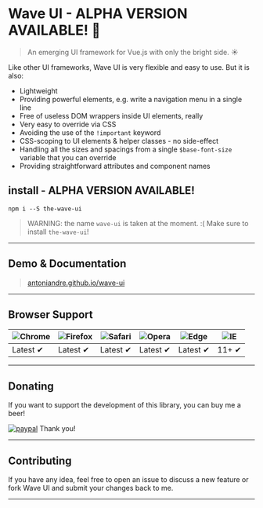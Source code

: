 # Wave UI - ALPHA VERSION AVAILABLE! :tada:

<!-- [![Latest Version on NPM](https://img.shields.io/npm/v/the-wave-ui.svg)](https://npmjs.com/package/the-wave-ui)
[![Software License](https://img.shields.io/badge/license-MIT-brightgreen.svg)](LICENSE.md)
[![npm](https://img.shields.io/npm/dt/the-wave-ui.svg)](https://www.npmjs.com/package/the-wave-ui) -->
<!-- [![npm](https://img.shields.io/npm/dw/the-wave-ui.svg)](https://www.npmjs.com/package/the-wave-ui) -->

> An emerging UI framework for Vue.js with only the bright side. :sunny:

Like other UI frameworks, Wave UI is very flexible and easy to use. But it is also:

- Lightweight
- Providing powerful elements, e.g. write a navigation menu in a single line
- Free of useless DOM wrappers inside UI elements, really
- Very easy to override via CSS
- Avoiding the use of the `!important` keyword
- CSS-scoping to UI elements &amp; helper classes - no side-effect
- Handling all the sizes and spacings from a single `$base-font-size` variable that you can override
- Providing straightforward attributes and component names


## install - ALPHA VERSION AVAILABLE!
    npm i --S the-wave-ui

> WARNING: the name `wave-ui` is taken at the moment. :( Make sure to install `the-wave-ui`!

___

## Demo & Documentation
> [antoniandre.github.io/wave-ui](https://antoniandre.github.io/wave-ui)

___

## Browser Support
![Chrome](https://raw.github.com/alrra/browser-logos/master/src/chrome/chrome_48x48.png) | ![Firefox](https://raw.github.com/alrra/browser-logos/master/src/firefox/firefox_48x48.png) | ![Safari](https://raw.github.com/alrra/browser-logos/master/src/safari/safari_48x48.png) | ![Opera](https://raw.github.com/alrra/browser-logos/master/src/opera/opera_48x48.png) | ![Edge](https://raw.github.com/alrra/browser-logos/master/src/edge/edge_48x48.png) | ![IE](https://raw.github.com/alrra/browser-logos/master/src/archive/internet-explorer_9-11/internet-explorer_9-11_48x48.png) |
--- | --- | --- | --- | --- | --- |
Latest ✔ | Latest ✔ | Latest ✔ | Latest ✔ | Latest ✔ | 11+ ✔ |

___

## Donating

If you want to support the development of this library, you can buy me a beer!

[![paypal](https://www.paypalobjects.com/en_AU/i/btn/btn_donateCC_LG.gif)](https://www.paypal.me/antoniandre1)
Thank you!

___

## Contributing

If you have any idea, feel free to open an issue to discuss a new feature or fork Wave UI and submit your changes back to me.

___

<!-- ## Release Notes

[antoniandre.github.io/wave-ui/#release-notes](https://antoniandre.github.io/wave-ui/#release-notes) -->
